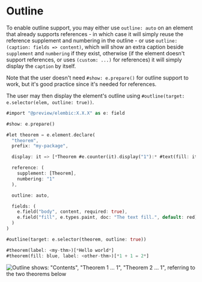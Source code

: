 # Outline

To enable outline support, you may either use `outline: auto` on an element that already supports references - in which case it will simply reuse the reference supplement and numbering in the outline - or use `outline: (caption: fields => content)`, which will show an extra caption beside `supplement` and `numbering` if they exist, otherwise (if the element doesn't support references, or uses `(custom: ...)` for references) it will simply display the `caption` by itself.

Note that the user doesn't need `#show: e.prepare()` for outline support to work, but it's good practice since it's needed for references.

The user may then display the element's outline using `#outline(target: e.selector(elem, outline: true))`.

```rs
#import "@preview/elembic:X.X.X" as e: field

#show: e.prepare()

#let theorem = e.element.declare(
  "theorem",
  prefix: "my-package",

  display: it => [*Theorem #e.counter(it).display("1"):* #text(fill: it.fill)[#it.body]],

  reference: (
    supplement: [Theorem],
    numbering: "1"
  ),

  outline: auto,

  fields: (
    e.field("body", content, required: true),
    e.field("fill", e.types.paint, doc: "The text fill.", default: red),
  )
)

#outline(target: e.selector(theorem, outline: true))

#theorem(label: <my-thm>)[*Hello world*]
#theorem(fill: blue, label: <other-thm>)[*1 + 1 = 2*]
```

![Outline shows: "Contents", "Theorem 1 ... 1", "Theorem 2 ... 1", referring to the two theorems below](https://github.com/user-attachments/assets/4235bacf-6aed-41d9-81aa-5113c4c28349)
